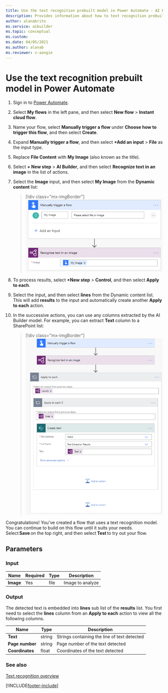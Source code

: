 ```yaml
---
title: Use the text recognition prebuilt model in Power Automate - AI Builder | Microsoft Docs
description: Provides information about how to text recognition prebuilt model in Power Automate 
author: alanabrito
ms.service: aibuilder
ms.topic: conceptual
ms.custom: 
ms.date: 04/05/2021
ms.author: alanab
ms.reviewer: v-aangie
---
```


# Use the text recognition prebuilt model in Power Automate

1. Sign in to [Power Automate](https://flow.microsoft.com/).

1. Select **My flows** in the left pane, and then select **New flow** > **Instant cloud flow**.

1. Name your flow, select **Manually trigger a flow** under **Choose how to trigger this flow**, and then select **Create**.

1. Expand **Manually trigger a flow**, and then select **+Add an input** > **File** as the input type.

1. Replace  **File Content** with **My Image** (also known as the title).

1. Select **+ New step** > **AI Builder**, and then select **Recognize text in an image** in the list of actions.

1. Select the **Image** input, and then select **My Image** from the **Dynamic content** list:

    > [!div class="mx-imgBorder"]
    > ![Trigger text recognition flow](media/trigger-text-recognition-2.png "Trigger text recognition flow")

1. To process results, select **+New step** > **Control**, and then select **Apply to each**.

1. Select the input, and then select **lines** from the Dynamic content list. This will add **results** to the input and automatically create another **Apply to each** action.

1. In the successive actions, you can use any columns extracted by the AI Builder model. For example, you can extract **Text** column to a SharePoint list:

    > [!div class="mx-imgBorder"]
    > ![Text recognition flow example](media/text-flow-example2-2.png "Text recognition flow example")

Congratulations! You've created a flow that uses a text recognition model. You can continue to build on this flow until it suits your needs. Select **Save** on the top right, and then select **Test** to try out your flow. 

## Parameters
### Input
|Name |Required |Type |Description |
|---------|---------|---------|---------|
|**Image** |Yes |file |Image to analyze|

### Output

The detected text is embedded into **lines** sub list of the **results** list. You first need to select the **lines** column from an **Apply to each** action to view all the following columns.

|Name |Type |Description |
|---------|---------|---------|
|**Text** |string |Strings containing the line of text detected |
|**Page number** |string |Page number of the text detected |
|**Coordinates** |float |Coordinates of the text detected |

### See also

[Text recognition overview](prebuilt-text-recognition.md)



[!INCLUDE[footer-include](includes/footer-banner.md)]